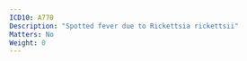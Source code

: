 ```yaml
---
ICD10: A770
Description: "Spotted fever due to Rickettsia rickettsii"
Matters: No
Weight: 0
---
```

